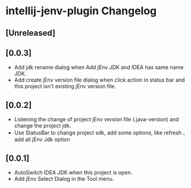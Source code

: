 <!-- Keep a Changelog guide -> https://keepachangelog.com -->

# intellij-jenv-plugin Changelog

## [Unreleased]

## [0.0.3]
- Add jdk rename dialog when Add jEnv JDK and IDEA has same name JDK.
- Add create jEnv version file dialog when click action in status bar and this project isn't existing jEnv version file.

## [0.0.2]
- Listening the change of project jEnv version file (.java-version) and change the project jdk.
- Use StatusBar to change project sdk, add some options, like refresh 、 add all jEnv Jdk option

## [0.0.1]
- AutoSwitch IDEA JDK when this project is open.
- Add jEnv Select Dialog in the Tool menu.